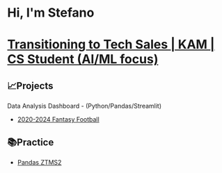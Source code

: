 # Hi, I'm Stefano
# [Transitioning to Tech Sales | KAM | CS Student (AI/ML focus)](https://www.linkedin.com/in/stefano-pinzon-9214702a7/)
## 📈Projects
Data Analysis Dashboard - (Python/Pandas/Streamlit)
- [2020-2024 Fantasy Football](https://github.com/4Mia/2020-2024_Fantasy_Football)

## 📚Practice
- [Pandas ZTMS2](https://github.com/4Mia/Practice/blob/main/pandas-exercises.ipynb)
